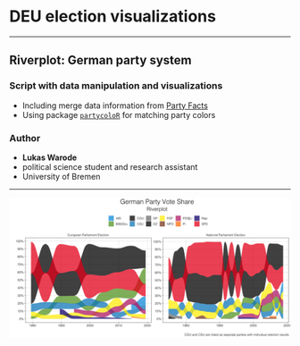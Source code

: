 # DEU election visualizations

---

## Riverplot: German party system

### Script with data manipulation and visualizations

* Including merge data information from [Party Facts](https://partyfacts.herokuapp.com/)
* Using package [`partycoloR`](https://github.com/lwarode/partycoloR) for matching party colors

### Author

* **Lukas Warode**
* political science student and research assistant
* University of Bremen

---

![](riverplot_de.png)
